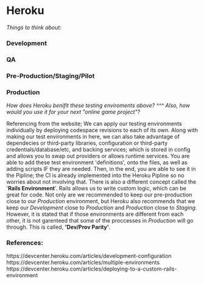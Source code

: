 <h1> Heroku </h1>

  *Things to think about:*
  
  <h3> Development </h3>

  <h3> QA </h3>

  <h3> Pre-Production/Staging/Pilot </h3>

  <h3> Production </h3>
    
  *How does Heroku benifit these testing enviroments above? ^^^ Also, how would you use it for your next "online game project"?*
  
  <p1>Referencing from the website; We can apply our testing environments individually by deploying codespace revisions to each of its own. Along with making our test environments in here, we can also take advantage of dependecies or third-party libraries, configuration or third-party credentials/database/etc, and backing services; which is stored in config and allows you to swap out providers or allows runtime services. You are able to add these test environment 'definitions', onto the files, as well as adding scripts IF they are needed. Then, in the end, you are able to see it in the Pipline; the CI is already implemented into the Heroku Pipline so no worries about not involving that. There is also a different concept called the '**Rails Environment**'. Rails allows us to write custom logic, which can be great for code. Not only are we recommended to keep our pre-production close to our *Production* environment, but Heroku also recommends that we keep our *Development* close to *Production* and *Production* close to *Staging*. However, it is stated that if those environments are different from each other, it is not garenteed that some of the proccesses in *Production* will go through. This is called, **'Dev/Prov Parity'**. </p1>
  
  
  <h3>References:</h3>
  
  <p>https://devcenter.heroku.com/articles/development-configuration
https://devcenter.heroku.com/articles/multiple-environments
https://devcenter.heroku.com/articles/deploying-to-a-custom-rails-environment</p>
